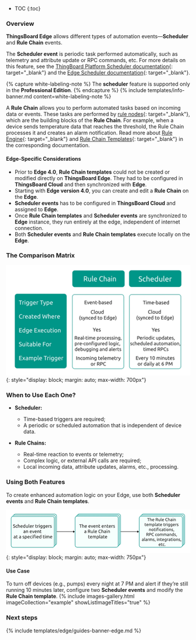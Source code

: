 * TOC
{:toc}

### Overview

**ThingsBoard Edge** allows different types of automation events—**Scheduler** and **Rule Chain** events. 

The **Scheduler event** is periodic task performed automatically, such as telemetry and attribute update or RPC commands, etc.
For more details on this feature, see the [ThingBoard Platform Scheduler documentation](/docs/pe/user-guide/scheduler/){: target="_blank"} and the [Edge Scheduler documentation](/docs/pe/edge/user-guide/scheduler/){: target="_blank"}.

{% capture white-labeling-note %}
The **scheduler** feature is supported only in the **Professional Edition**.
{% endcapture %}
{% include templates/info-banner.md content=white-labeling-note %}

A **Rule Chain** allows you to perform automated tasks based on incoming data or events. 
These tasks are performed by [rule nodes](/docs/pe/user-guide/rule-engine-2-0/overview/#rule-node){: target="_blank"}, which are the building blocks of the **Rule Chain**. For example, when a device sends temperature data that reaches the threshold, the Rule Chain processes it and creates an alarm notification.
Read more about [Rule Engine](/docs/pe/user-guide/rule-engine-2-0/overview/){: target="_blank"} and [Rule Chain Templates](/docs/pe/edge/rule-engine/rule-chain-templates/){: target="_blank"} in the corresponding documentation.

#### Edge-Specific Considerations

* Prior to **Edge 4.0**, **Rule Chain templates** could not be created or modified directly on **ThingsBoard Edge**. They had to be configured in **ThingsBoard Cloud** and then synchronized with **Edge**.
* Starting with **Edge version 4.0**, you can create and edit a **Rule Chain** on the **Edge**.
* **Scheduler events** has to be configured in **ThingsBoard Cloud** and assigned to **Edge**.
* Once **Rule Chain templates** and **Scheduler events** are synchronized to **Edge** instance, they run entirely at the edge, independent of internet connection.
* Both **Scheduler events** and **Rule Chain templates** execute locally on the **Edge**.

### The Comparison Matrix 

![comparison-matrix](/images/pe/edge/user-guide/scheduler/comparison-matrix.webp){: style="display: block; margin: auto; max-width: 700px"}

### When to Use Each One?

* **Scheduler:** 
  * Time-based triggers are required;
  * A periodic or scheduled automation that is independent of device data.

* **Rule Chains:**
  * Real-time reaction to events or telemetry;
  * Complex logic, or external API calls are required;
  * Local incoming data, attribute updates, alarms, etc., processing.

### Using Both Features

To create enhanced automation logic on your Edge, use both **Scheduler events** and **Rule Chain templates**. 

![both-features-logic](/images/pe/edge/user-guide/scheduler/both-feature-logic.webp){: style="display: block; margin: auto; max-width: 750px"}

#### Use Case

To turn off devices (e.g., pumps) every night at 7 PM and alert if they’re still running 10 minutes later, configure two **Scheduler events** and modify the **Rule Chain template**.
{% include images-gallery.html imageCollection="example" showListImageTitles="true" %}

### Next steps

{% include templates/edge/guides-banner-edge.md %}
